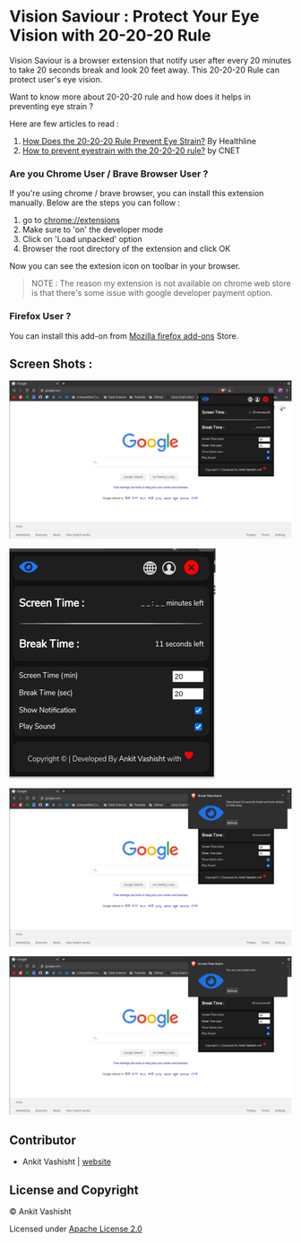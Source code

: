 # Vision Saviour : Protect Your Eye Vision with 20-20-20 Rule

Vision Saviour is a browser extension that notify user after every 20 minutes to take 20 seconds break and look 20 feet away. This 20-20-20 Rule can protect user's eye vision.

Want to know more about 20-20-20 rule and how does it helps in preventing eye strain ? 

Here are few articles to read : 

1. [How Does the 20-20-20 Rule Prevent Eye Strain?](https://www.healthline.com/health/eye-health/20-20-20-rule#definition) By Healthline
2. [How to prevent eyestrain with the 20-20-20 rule?](https://www.cnet.com/health/how-to-prevent-eyestrain-the-20-20-20-rule/) by CNET


### Are you Chrome User / Brave Browser User ? 

If you're using chrome / brave browser, you can install this extension manually. Below are the steps you can follow : 

1. go to [chrome://extensions](chrome://extensions) 
2. Make sure to 'on' the developer mode 
3. Click on 'Load unpacked' option
4. Browser the root directory of the extension and click OK

Now you can see the extesion icon on toolbar in your browser.

> NOTE : The reason my extension is not available on chrome web store is that there's some issue with google developer payment option. 

### Firefox User ? 

You can install this add-on from [Mozilla firefox add-ons](https://addons.mozilla.org/en-GB/firefox/addon/vision-saviour/) Store. 


## Screen Shots : 

![ss-01](https://github.com/ankitvashisht12/vision-saviour/blob/master/images/ss-01.png)

![ss-03](https://github.com/ankitvashisht12/vision-saviour/blob/master/images/ss-03.png)


![ss-02](https://github.com/ankitvashisht12/vision-saviour/blob/master/images/ss-02.png)



![ss-04](https://github.com/ankitvashisht12/vision-saviour/blob/master/images/ss-04.png)

## Contributor

- Ankit Vashisht | [website](https://ankitvashisht12.github.io/) 

## License and Copyright

©️ Ankit Vashisht

Licensed under [Apache License 2.0](https://github.com/ankitvashisht12/vision-saviour/blob/master/LICENSE)

